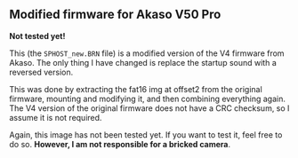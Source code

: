 ## Modified firmware for Akaso V50 Pro
**Not tested yet!**

This (the `SPHOST_new.BRN` file) is a modified version of the V4 firmware from Akaso. The only thing I have changed is replace the startup sound with a reversed version.

This was done by extracting the fat16 img at offset2 from the original firmware, mounting and modifying it, and then combining everything again. The V4 version of the original firmware does not have a CRC checksum, so I assume it is not required.

Again, this image has not been tested yet. If you want to test it, feel free to do so. **However, I am not responsible for a bricked camera**.
